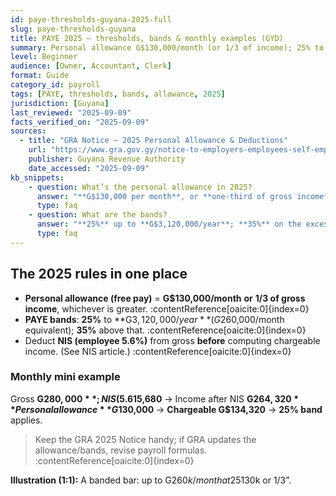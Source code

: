 ```yaml
---
id: paye-thresholds-guyana-2025-full
slug: paye-thresholds-guyana
title: PAYE 2025 — thresholds, bands & monthly examples (GYD)
summary: Personal allowance G$130,000/month (or 1/3 of income); 25% to G$3,120,000 per year and 35% above; interaction with NIS.
level: Beginner
audience: [Owner, Accountant, Clerk]
format: Guide
category_id: payroll
tags: [PAYE, thresholds, bands, allowance, 2025]
jurisdiction: [Guyana]
last_reviewed: "2025-09-09"
facts_verified_on: "2025-09-09"
sources:
  - title: "GRA Notice — 2025 Personal Allowance & Deductions"
    url: "https://www.gra.gov.gy/notice-to-employers-employees-self-employed-persons-revised-personal-allowance-and-deductions-for-income-tax-2025-copy/"
    publisher: Guyana Revenue Authority
    date_accessed: "2025-09-09"
kb_snippets:
    - question: What’s the personal allowance in 2025?
      answer: "**G$130,000 per month**, or **one-third of gross income**, whichever is greater."
      type: faq
    - question: What are the bands?
      answer: "**25%** up to **G$3,120,000/year**; **35%** on the excess."
      type: faq
---
```


## The 2025 rules in one place
- **Personal allowance (free pay)** = **G$130,000/month** **or** **1/3 of gross income**, whichever is greater. :contentReference[oaicite:0]{index=0}  
- **PAYE bands**: **25%** to **G$3,120,000/year** (G$260,000/month equivalent); **35%** above that. :contentReference[oaicite:0]{index=0}  
- Deduct **NIS (employee 5.6%)** from gross **before** computing chargeable income. (See NIS article.) :contentReference[oaicite:0]{index=0}

### Monthly mini example
Gross **G$280,000**; NIS (5.6%) **G$15,680** → Income after NIS **G$264,320**  
Personal allowance **G$130,000** → **Chargeable G$134,320** → **25% band** applies.

> Keep the GRA 2025 Notice handy; if GRA updates the allowance/bands, revise payroll formulas. :contentReference[oaicite:0]{index=0}

**Illustration (1:1):** A banded bar: up to G$260k/month at 25%, then 35% above; a callout bubble for “Personal allowance ≥ G$130k or 1/3”.
